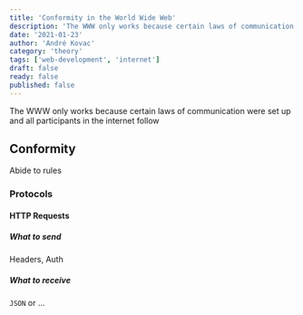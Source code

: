 ```yaml
---
title: 'Conformity in the World Wide Web'
description: 'The WWW only works because certain laws of communication were set up and all participants in the internet follow - this article explains some of them'
date: '2021-01-23'
author: 'André Kovac'
category: 'theory'
tags: ['web-development', 'internet']
draft: false
ready: false
published: false
---
```


The WWW only works because certain laws of communication were set up and all participants in the internet follow

## Conformity

Abide to rules

### Protocols

#### HTTP Requests

##### What to send

Headers, Auth

##### What to receive

`JSON` or ...

